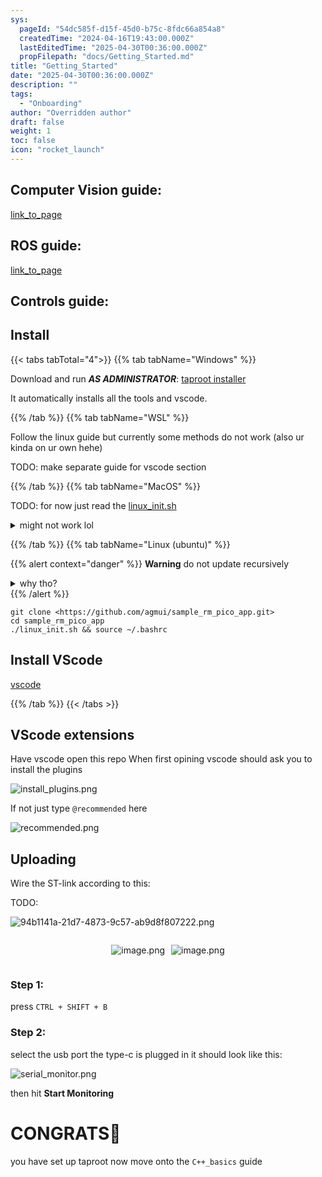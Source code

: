 ```yaml
---
sys:
  pageId: "54dc585f-d15f-45d0-b75c-8fdc66a854a8"
  createdTime: "2024-04-16T19:43:00.000Z"
  lastEditedTime: "2025-04-30T00:36:00.000Z"
  propFilepath: "docs/Getting_Started.md"
title: "Getting_Started"
date: "2025-04-30T00:36:00.000Z"
description: ""
tags:
  - "Onboarding"
author: "Overridden author"
draft: false
weight: 1
toc: false
icon: "rocket_launch"
---
```


## Computer Vision guide:

[link_to_page](86d45bc0-388b-4d26-8848-44f255f73d0e)

## ROS guide:

[link_to_page](3c76c1de-ec8f-46d6-8b0a-294005edc2d5)

## Controls guide:

## Install

{{< tabs tabTotal="4">}}
{{% tab tabName="Windows" %}}

Download and run _**AS ADMINISTRATOR**_: [taproot installer](https://github.com/Thornbots/TeachingFreshies/releases/tag/1.0)

It automatically installs all the tools and vscode.

{{% /tab %}}
{{% tab tabName="WSL" %}}

Follow the linux guide but currently some methods do not work (also ur kinda on ur own hehe)

TODO: make separate guide for vscode section

{{% /tab %}}
{{% tab tabName="MacOS" %}}

TODO: for now just read the [linux_init.sh](https://github.com/agmui/sample_rm_pico_app/blob/main/linux_init.sh)

<details>
<summary>might not work lol</summary>

`brew install libusb pkg-config`

Next install: [vscode](https://code.visualstudio.com/Download)

</details>

{{% /tab %}}
{{% tab tabName="Linux (ubuntu)" %}}

{{% alert context="danger" %}}
**Warning** do not update recursively
<details>
<summary>why tho?</summary>
There are some submodules that may go on for a while (like tinyusb) and I highly
recommend you don't need to get them.
If you want to see what submodules I update just look in `linux_init.sh`
</details>
{{% /alert %}}

```shell
git clone <https://github.com/agmui/sample_rm_pico_app.git>
cd sample_rm_pico_app
./linux_init.sh && source ~/.bashrc
```

## Install VScode

[vscode](https://code.visualstudio.com/Download)

{{% /tab %}}
{{< /tabs >}}

## VScode extensions

Have vscode open this repo
When first opining vscode should ask you to install the plugins

![install_plugins.png](https://prod-files-secure.s3.us-west-2.amazonaws.com/d518164a-d88e-44d1-a4ee-3adb3bd8bce0/89bd30f0-1825-4e77-867b-0a41ce370880/install_plugins.png?X-Amz-Algorithm=AWS4-HMAC-SHA256&X-Amz-Content-Sha256=UNSIGNED-PAYLOAD&X-Amz-Credential=ASIAZI2LB466Z63JBG37%2F20250803%2Fus-west-2%2Fs3%2Faws4_request&X-Amz-Date=20250803T081125Z&X-Amz-Expires=3600&X-Amz-Security-Token=IQoJb3JpZ2luX2VjEOv%2F%2F%2F%2F%2F%2F%2F%2F%2F%2FwEaCXVzLXdlc3QtMiJHMEUCIEg%2FnShpDr%2BUkfd8Uz0yLsskKr3Xd5jQxn%2FjXWklE%2BNxAiEAgBUnWGsRctKK1ZMpCx3lixV7Fgoy%2Fgpt%2FEvgN8ANGCkq%2FwMIJBAAGgw2Mzc0MjMxODM4MDUiDCHqwHUMMZ3fpEGQdircA6F%2F3h4mmLc77mpjvpr2epjBc616wDWCYkga2n2ClP58veukUD5a178RrLPsJYEe5GjGKcSjPJDbLQKZ3EyoX3H0pKcEiajTFwOpqNiLXqP280dk6xEz5Y3UC4atAoA3TCAzGnikNAgnTnUv%2Ftc%2F%2BtGM6IzD4DmGPfDzDFE6WFkhlNXBCBJhPnAKfJ9ep9PBDWUrVrRbXccUYbhzB146NkaiuePwNBlNU3k79yoPalyKx2I1azk5op5HcC9%2BFVJlYdQD%2BAmYbLxWwU%2BEjkkREV%2B9lyy4jNEl0sDdU9brUX2ltiKYA7Gr8gqrgkVpGg8tNCsGECCxiZj7fEy0gVX%2FVneLdpFhlEZLZYBXckMzIlolUKUtV%2Fn2GYg6TWBQEHle8WTeJ%2F72It8rhBoHSl9UfTCpvmdb4MB%2BMNcyOWN0RFMOzxH7lvRCoGyT4nIjUgjorKXMnBxmS7Mg6bi4%2FSQAiFiV0NOnyJedgUSdsenlTjRO39C02WVxYFjmCec8y7evrmNGgMCrIyDJWFKgXLzZEmNN600vvEvZB6vjspV%2FT%2BWPjcd7DAxbgrtAVw75mSR5rEOIjBN%2FchYT5bPjGCkK9VH8CE4G%2BdvhVtjowpBIUZ3ItnbBrTQl9Ru1UBhEMPmju8QGOqUBsfN0PiiNJfphk1qbX1NUu1CexoBaehsKgeZhzhqz1ZiHy6uGl8qj6gyxHAC2OteSkD4vOfkR9npjaAzCuHWSSUCH9ncCSsir7H3js66xv9Khfwyc64w6rjSonGbvKk8ff6psIbdhih%2FyF7Gs3qboyFl1rcyG%2BlpMwxj62oeJWEtUSd9K2LoYYW0YxfcIjud1Dsbu6tPTHZ9NKVWBN%2F5%2BNKrwRGHp&X-Amz-Signature=70fb50128a80135ee06b4968c6fc5dc71eba2e36be5a262e7e1dd0c35b4ca19d&X-Amz-SignedHeaders=host&x-amz-checksum-mode=ENABLED&x-id=GetObject)

If not just type `@recommended` here  

![recommended.png](https://prod-files-secure.s3.us-west-2.amazonaws.com/d518164a-d88e-44d1-a4ee-3adb3bd8bce0/61e661e9-5d85-4dfc-be0d-8d2097a5e793/recommended.png?X-Amz-Algorithm=AWS4-HMAC-SHA256&X-Amz-Content-Sha256=UNSIGNED-PAYLOAD&X-Amz-Credential=ASIAZI2LB466Z63JBG37%2F20250803%2Fus-west-2%2Fs3%2Faws4_request&X-Amz-Date=20250803T081125Z&X-Amz-Expires=3600&X-Amz-Security-Token=IQoJb3JpZ2luX2VjEOv%2F%2F%2F%2F%2F%2F%2F%2F%2F%2FwEaCXVzLXdlc3QtMiJHMEUCIEg%2FnShpDr%2BUkfd8Uz0yLsskKr3Xd5jQxn%2FjXWklE%2BNxAiEAgBUnWGsRctKK1ZMpCx3lixV7Fgoy%2Fgpt%2FEvgN8ANGCkq%2FwMIJBAAGgw2Mzc0MjMxODM4MDUiDCHqwHUMMZ3fpEGQdircA6F%2F3h4mmLc77mpjvpr2epjBc616wDWCYkga2n2ClP58veukUD5a178RrLPsJYEe5GjGKcSjPJDbLQKZ3EyoX3H0pKcEiajTFwOpqNiLXqP280dk6xEz5Y3UC4atAoA3TCAzGnikNAgnTnUv%2Ftc%2F%2BtGM6IzD4DmGPfDzDFE6WFkhlNXBCBJhPnAKfJ9ep9PBDWUrVrRbXccUYbhzB146NkaiuePwNBlNU3k79yoPalyKx2I1azk5op5HcC9%2BFVJlYdQD%2BAmYbLxWwU%2BEjkkREV%2B9lyy4jNEl0sDdU9brUX2ltiKYA7Gr8gqrgkVpGg8tNCsGECCxiZj7fEy0gVX%2FVneLdpFhlEZLZYBXckMzIlolUKUtV%2Fn2GYg6TWBQEHle8WTeJ%2F72It8rhBoHSl9UfTCpvmdb4MB%2BMNcyOWN0RFMOzxH7lvRCoGyT4nIjUgjorKXMnBxmS7Mg6bi4%2FSQAiFiV0NOnyJedgUSdsenlTjRO39C02WVxYFjmCec8y7evrmNGgMCrIyDJWFKgXLzZEmNN600vvEvZB6vjspV%2FT%2BWPjcd7DAxbgrtAVw75mSR5rEOIjBN%2FchYT5bPjGCkK9VH8CE4G%2BdvhVtjowpBIUZ3ItnbBrTQl9Ru1UBhEMPmju8QGOqUBsfN0PiiNJfphk1qbX1NUu1CexoBaehsKgeZhzhqz1ZiHy6uGl8qj6gyxHAC2OteSkD4vOfkR9npjaAzCuHWSSUCH9ncCSsir7H3js66xv9Khfwyc64w6rjSonGbvKk8ff6psIbdhih%2FyF7Gs3qboyFl1rcyG%2BlpMwxj62oeJWEtUSd9K2LoYYW0YxfcIjud1Dsbu6tPTHZ9NKVWBN%2F5%2BNKrwRGHp&X-Amz-Signature=7ecfe1275f9a3b659a5ea95808512fe21207dac94cde71903b11a14d8d92dad8&X-Amz-SignedHeaders=host&x-amz-checksum-mode=ENABLED&x-id=GetObject)

## Uploading

Wire the ST-link according to this:

TODO:

![94b1141a-21d7-4873-9c57-ab9d8f807222.png](https://prod-files-secure.s3.us-west-2.amazonaws.com/d518164a-d88e-44d1-a4ee-3adb3bd8bce0/e5fad17d-ab82-4300-9f4c-505ab4b1202c/94b1141a-21d7-4873-9c57-ab9d8f807222.png?X-Amz-Algorithm=AWS4-HMAC-SHA256&X-Amz-Content-Sha256=UNSIGNED-PAYLOAD&X-Amz-Credential=ASIAZI2LB466Z63JBG37%2F20250803%2Fus-west-2%2Fs3%2Faws4_request&X-Amz-Date=20250803T081125Z&X-Amz-Expires=3600&X-Amz-Security-Token=IQoJb3JpZ2luX2VjEOv%2F%2F%2F%2F%2F%2F%2F%2F%2F%2FwEaCXVzLXdlc3QtMiJHMEUCIEg%2FnShpDr%2BUkfd8Uz0yLsskKr3Xd5jQxn%2FjXWklE%2BNxAiEAgBUnWGsRctKK1ZMpCx3lixV7Fgoy%2Fgpt%2FEvgN8ANGCkq%2FwMIJBAAGgw2Mzc0MjMxODM4MDUiDCHqwHUMMZ3fpEGQdircA6F%2F3h4mmLc77mpjvpr2epjBc616wDWCYkga2n2ClP58veukUD5a178RrLPsJYEe5GjGKcSjPJDbLQKZ3EyoX3H0pKcEiajTFwOpqNiLXqP280dk6xEz5Y3UC4atAoA3TCAzGnikNAgnTnUv%2Ftc%2F%2BtGM6IzD4DmGPfDzDFE6WFkhlNXBCBJhPnAKfJ9ep9PBDWUrVrRbXccUYbhzB146NkaiuePwNBlNU3k79yoPalyKx2I1azk5op5HcC9%2BFVJlYdQD%2BAmYbLxWwU%2BEjkkREV%2B9lyy4jNEl0sDdU9brUX2ltiKYA7Gr8gqrgkVpGg8tNCsGECCxiZj7fEy0gVX%2FVneLdpFhlEZLZYBXckMzIlolUKUtV%2Fn2GYg6TWBQEHle8WTeJ%2F72It8rhBoHSl9UfTCpvmdb4MB%2BMNcyOWN0RFMOzxH7lvRCoGyT4nIjUgjorKXMnBxmS7Mg6bi4%2FSQAiFiV0NOnyJedgUSdsenlTjRO39C02WVxYFjmCec8y7evrmNGgMCrIyDJWFKgXLzZEmNN600vvEvZB6vjspV%2FT%2BWPjcd7DAxbgrtAVw75mSR5rEOIjBN%2FchYT5bPjGCkK9VH8CE4G%2BdvhVtjowpBIUZ3ItnbBrTQl9Ru1UBhEMPmju8QGOqUBsfN0PiiNJfphk1qbX1NUu1CexoBaehsKgeZhzhqz1ZiHy6uGl8qj6gyxHAC2OteSkD4vOfkR9npjaAzCuHWSSUCH9ncCSsir7H3js66xv9Khfwyc64w6rjSonGbvKk8ff6psIbdhih%2FyF7Gs3qboyFl1rcyG%2BlpMwxj62oeJWEtUSd9K2LoYYW0YxfcIjud1Dsbu6tPTHZ9NKVWBN%2F5%2BNKrwRGHp&X-Amz-Signature=b93df6a6ceaa6411def9428e957fa6169e9e93431cf8fb8f2daf6f72a19ee846&X-Amz-SignedHeaders=host&x-amz-checksum-mode=ENABLED&x-id=GetObject)

<div style="display: flex;flex-direction: row; column-gap:10px; max-width: 630px;justify-content: center;">
<div>

![image.png](https://prod-files-secure.s3.us-west-2.amazonaws.com/d518164a-d88e-44d1-a4ee-3adb3bd8bce0/210ecb78-1116-4d7b-b9b7-2292f66fa2c2/image.png?X-Amz-Algorithm=AWS4-HMAC-SHA256&X-Amz-Content-Sha256=UNSIGNED-PAYLOAD&X-Amz-Credential=ASIAZI2LB4667YND6D27%2F20250803%2Fus-west-2%2Fs3%2Faws4_request&X-Amz-Date=20250803T081126Z&X-Amz-Expires=3600&X-Amz-Security-Token=IQoJb3JpZ2luX2VjEOv%2F%2F%2F%2F%2F%2F%2F%2F%2F%2FwEaCXVzLXdlc3QtMiJIMEYCIQDiUvg%2BVY8Tlqo9GNN2cz2tcnsSSCBQYQ6Ko2qUcAyfCgIhAL6oPceZXuCBGO0xP2EvjBjaK1PByUO7gaULU0oZrIeqKv8DCCQQABoMNjM3NDIzMTgzODA1IgxtLoi%2BvfTVtsWlEAAq3AP3Y4hhJoU2GnELIT3E9zW0b%2BRJ8bn1s%2BpNOWgBCZozO0gZVyV0gBMl2CzHSC26Tid7u4TutVe6%2Fq5Zg6%2B%2F5ttZglvjoQjiMsSjVdVqz69TIOmrNKw4G1jyh1SMSIYwJY2BnDw6Bdkp1IrBV82ebHkov3NvUVNbyOd0WLTEMVerKOlLec7r3HMDkQksUqTTTzuVS%2FJhhcnvVL8t1Dt67FFRSepqs6p2cQtzrs0wNkqJPTByBaD0N1WLXnuf5QpiE4WvcBiXCUHBzel5KvlScOIWbYP68C6LHZWmpCqCirmEsdR2Z9QMuK2PjQ5ci9hWMhV3j%2FRY8LdV17IBt2LfT%2FBl2Ow5oi8p7FvfmZbvNpqrwxOi1KqhvnjYFlTS%2F6Z69Iuci50Yg03U0XYCpbtOoCZ2vCYEiSw4IYiosc5hpTvSOfjXm1nWjW68Nu9Lip11uq%2B2FsVQ3UgqNP%2BvXg9BLx%2BX88R9fu2b8zG3ACXzrUyNUmJAVSf%2BvDnJQOWgPja8BS%2FnvyOpJv5ZCIH4Sr90eNjHK8zrY1pdvBrICFD0QhCn%2FRapVTAPVZpkzcfWo8Vo3w19yUjox%2FjJFAy14PBrKKc4KgoRLcS%2F90PFBjAkWwTIn21lusWTJiMPENPD%2FDDvo7vEBjqkAZ0Fpl90s8gaqa7xL7%2BawOfwWRQ5nChM6Nkr7ri8Z7xL2ps5SB7M7bVRpzWK6Poe832UJ7j7vCgGSBI5n%2FY7IjVNdXm9pSudoLBBPeHiO50RXV0fZs1A%2Flrqbx4qnOUPQ%2Bs4uqid0TE9VGVkW1Dd4oIykHFsezksdnkODJ04qHCXjbf4PWK1TK0P5I2nnp0VJVqtgz4W7kHx14aJlUJhtbOjMKfb&X-Amz-Signature=1301fc44ad7c43e08f870e5fed50be9925a338ec308651aa596eaa7e7158f96a&X-Amz-SignedHeaders=host&x-amz-checksum-mode=ENABLED&x-id=GetObject)

</div>
<div>

![image.png](https://prod-files-secure.s3.us-west-2.amazonaws.com/d518164a-d88e-44d1-a4ee-3adb3bd8bce0/33a0fd0f-8ca6-4a86-8e09-26e95ded1fff/image.png?X-Amz-Algorithm=AWS4-HMAC-SHA256&X-Amz-Content-Sha256=UNSIGNED-PAYLOAD&X-Amz-Credential=ASIAZI2LB4664EQVQYEH%2F20250803%2Fus-west-2%2Fs3%2Faws4_request&X-Amz-Date=20250803T081126Z&X-Amz-Expires=3600&X-Amz-Security-Token=IQoJb3JpZ2luX2VjEOv%2F%2F%2F%2F%2F%2F%2F%2F%2F%2FwEaCXVzLXdlc3QtMiJHMEUCIDYNyIZXaHv%2BxN9d%2FnS8s3eQ72p31QJ5c%2BnlTD64t3rOAiEAsPDe5Bei4phTTUU%2BjoJr5J%2B0Jh8Cd5AWw74y%2B2cq2E0q%2FwMIJBAAGgw2Mzc0MjMxODM4MDUiDKa4SXPeywt0lawSJyrcAwIpZnUF4K6Um0E6BYClzSjyLjUBNXTc7lVCnixAAA5vxAF89ovMbtehjOgOsy%2Fi1uggGmo3yz8O9XaUNio3dCQwx9z0NEdfuHWstZWTDMr5NxcMZ7VmjUYq29Dgo36WI1qX81wDrajLQBeK9aWx0jmIUoLtyiNY17grhamDXLT4ZjsX4u%2F6aGLkWUlKNTbUOxg6foYwhXhV8uSdDeGXeWXScfaS8KlFlczLJ1g0IdSvlUQScxE0wv9dbbBb9dP2nnoALZvCzUeR%2FIxpvTEx02XcJKUf9dnxj9Bz91pAsi%2F8VMWycgpfRuj9EPPnJ0rkKp1ixlbGzVli8P1d8OnaXMbsWP2WZCrebrr0yGy25NIZ%2Fi3r2OOFUUA9L1aqfRnWWlmRZaRpiGglLCgpgAUrARRfy2at4l6LGspp8upcLrkDBrLd%2Fw%2B3nHLleKiAIlxQ%2BWIo%2BWuw2MWoIY%2FzCKSCACiR9qPd6PHmtUakLw7j4je3hqqmshMC%2F%2Bu3uIfFI%2BB%2FIyjWjJEUEk2UeYgl063DFJDfoLm5eQEX%2FvnH3MaSSgRourlkWg8t3ekTCvW2Dk6bb9eXTWeC3t0%2BVhzTojmwPtIW5Tz2kMBDOhzI8BbNSJggOg1kCz0TNFQ%2FCAi5MPKlu8QGOqUBVYLDhRTIBHkQBuG9N8X3iKzJXUSqCZXMav%2FGPzRy1YvijjwB1KkZCjomPcBuU8soGgFSm7YBtap5bD28kVEkw4Ct2bBQFrHbTRwwl8HA4e3QjgUbRpXAQxufKWf87bgLH5rQzgybD7hfW%2BIDbtwL36%2BKXUsdSP4Gj%2BT8pGMZ5uFch%2BfXSQcuaAslf5zwlZNmJ4DCYsA%2F2h4xxwYsoqzTyGyuIDe8&X-Amz-Signature=12b8421178802583541983228d0d128264101e81eea3466a55266b7b4b971852&X-Amz-SignedHeaders=host&x-amz-checksum-mode=ENABLED&x-id=GetObject)

</div>
</div>

### Step 1:

press `CTRL + SHIFT + B`

### Step 2:

select the usb port the type-c is plugged in it should look like this:

![serial_monitor.png](https://prod-files-secure.s3.us-west-2.amazonaws.com/d518164a-d88e-44d1-a4ee-3adb3bd8bce0/f03f4774-05d4-4393-b6a0-d5efb6d315ab/serial_monitor.png?X-Amz-Algorithm=AWS4-HMAC-SHA256&X-Amz-Content-Sha256=UNSIGNED-PAYLOAD&X-Amz-Credential=ASIAZI2LB466Z63JBG37%2F20250803%2Fus-west-2%2Fs3%2Faws4_request&X-Amz-Date=20250803T081125Z&X-Amz-Expires=3600&X-Amz-Security-Token=IQoJb3JpZ2luX2VjEOv%2F%2F%2F%2F%2F%2F%2F%2F%2F%2FwEaCXVzLXdlc3QtMiJHMEUCIEg%2FnShpDr%2BUkfd8Uz0yLsskKr3Xd5jQxn%2FjXWklE%2BNxAiEAgBUnWGsRctKK1ZMpCx3lixV7Fgoy%2Fgpt%2FEvgN8ANGCkq%2FwMIJBAAGgw2Mzc0MjMxODM4MDUiDCHqwHUMMZ3fpEGQdircA6F%2F3h4mmLc77mpjvpr2epjBc616wDWCYkga2n2ClP58veukUD5a178RrLPsJYEe5GjGKcSjPJDbLQKZ3EyoX3H0pKcEiajTFwOpqNiLXqP280dk6xEz5Y3UC4atAoA3TCAzGnikNAgnTnUv%2Ftc%2F%2BtGM6IzD4DmGPfDzDFE6WFkhlNXBCBJhPnAKfJ9ep9PBDWUrVrRbXccUYbhzB146NkaiuePwNBlNU3k79yoPalyKx2I1azk5op5HcC9%2BFVJlYdQD%2BAmYbLxWwU%2BEjkkREV%2B9lyy4jNEl0sDdU9brUX2ltiKYA7Gr8gqrgkVpGg8tNCsGECCxiZj7fEy0gVX%2FVneLdpFhlEZLZYBXckMzIlolUKUtV%2Fn2GYg6TWBQEHle8WTeJ%2F72It8rhBoHSl9UfTCpvmdb4MB%2BMNcyOWN0RFMOzxH7lvRCoGyT4nIjUgjorKXMnBxmS7Mg6bi4%2FSQAiFiV0NOnyJedgUSdsenlTjRO39C02WVxYFjmCec8y7evrmNGgMCrIyDJWFKgXLzZEmNN600vvEvZB6vjspV%2FT%2BWPjcd7DAxbgrtAVw75mSR5rEOIjBN%2FchYT5bPjGCkK9VH8CE4G%2BdvhVtjowpBIUZ3ItnbBrTQl9Ru1UBhEMPmju8QGOqUBsfN0PiiNJfphk1qbX1NUu1CexoBaehsKgeZhzhqz1ZiHy6uGl8qj6gyxHAC2OteSkD4vOfkR9npjaAzCuHWSSUCH9ncCSsir7H3js66xv9Khfwyc64w6rjSonGbvKk8ff6psIbdhih%2FyF7Gs3qboyFl1rcyG%2BlpMwxj62oeJWEtUSd9K2LoYYW0YxfcIjud1Dsbu6tPTHZ9NKVWBN%2F5%2BNKrwRGHp&X-Amz-Signature=9dccf9961e6048db7e078ed34806c34b82d336e45c4d0aad908cccd6a0b1507c&X-Amz-SignedHeaders=host&x-amz-checksum-mode=ENABLED&x-id=GetObject)

then hit **Start Monitoring**

# CONGRATS🎉

you have set up taproot now move onto the `C++_basics` guide
